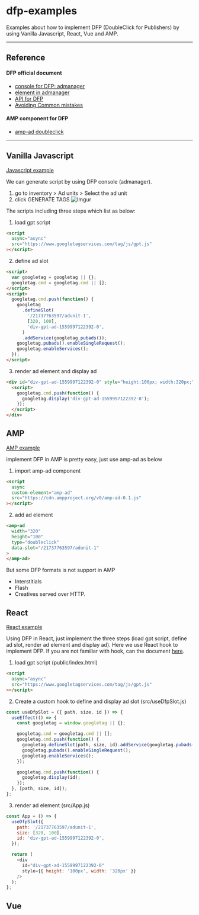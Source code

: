 # dfp-examples

Examples about how to implement DFP (DoubleClick for Publishers) by using Vanilla Javascript, React, Vue and AMP.

---

## Reference

#### DFP official document

- [console for DFP: admanager](https://admanager.google.com)
- [element in admanager](https://support.google.com/admanager/answer/6012282)
- [API for DFP](https://developers.google.com/doubleclick-gpt/reference)
- [Avoiding Common mistakes](https://developers.google.com/doubleclick-gpt/common_implementation_mistakes)

#### AMP component for DFP

- [amp-ad doubleclick](https://github.com/ampproject/amphtml/blob/master/extensions/amp-ad-network-doubleclick-impl/amp-ad-network-doubleclick-impl-internal.md)

---

## Vanilla Javascript

[Javascript example](https://github.com/oahehc/dfp-examples/blob/master/Javascript/index.html)

We can generate script by using DFP console (admanager).

1. go to inventory > Ad units > Select the ad unit
2. click GENERATE TAGS
   ![Imgur](https://i.imgur.com/TrGr6Q2.png)

The scripts including three steps which list as below:

1. load gpt script

```html
<script
  async="async"
  src="https://www.googletagservices.com/tag/js/gpt.js"
></script>
```

2. define ad slot

```html
<script>
  var googletag = googletag || {};
  googletag.cmd = googletag.cmd || [];
</script>
<script>
  googletag.cmd.push(function() {
    googletag
      .defineSlot(
        '/21737763597/adunit-1',
        [320, 100],
        'div-gpt-ad-1559997122392-0',
      )
      .addService(googletag.pubads());
    googletag.pubads().enableSingleRequest();
    googletag.enableServices();
  });
</script>
```

3. render ad element and display ad

```html
<div id="div-gpt-ad-1559997122392-0" style="height:100px; width:320px;">
  <script>
    googletag.cmd.push(function() {
      googletag.display('div-gpt-ad-1559997122392-0');
    });
  </script>
</div>
```

## AMP

[AMP example](https://github.com/oahehc/dfp-examples/blob/master/AMP/index.html)

implement DFP in AMP is pretty easy, just use amp-ad as below

1. import amp-ad component

```html
<script
  async
  custom-element="amp-ad"
  src="https://cdn.ampproject.org/v0/amp-ad-0.1.js"
></script>
```

2. add ad element

```html
<amp-ad
  width="320"
  height="100"
  type="doubleclick"
  data-slot="/21737763597/adunit-1"
>
</amp-ad>
```

But some DFP formats is not support in AMP

- Interstitials
- Flash
- Creatives served over HTTP.

## React

[React example](https://github.com/oahehc/dfp-examples/blob/master/reack-dfp)

Using DFP in React, just implement the three steps (load gpt script, define ad slot, render ad element and display ad). Here we use React hook to implement DFP. If you are not familiar with hook, can the document [here](https://reactjs.org/docs/hooks-intro.html).

1. load gpt script (public/index.html)

```html
<script
  async="async"
  src="https://www.googletagservices.com/tag/js/gpt.js"
></script>
```

2. Create a custom hook to define and display ad slot (src/useDfpSlot.js)

```javascript
const useDfpSlot = ({ path, size, id }) => {
  useEffect(() => {
    const googletag = window.googletag || {};

    googletag.cmd = googletag.cmd || [];
    googletag.cmd.push(function() {
      googletag.defineSlot(path, size, id).addService(googletag.pubads());
      googletag.pubads().enableSingleRequest();
      googletag.enableServices();
    });

    googletag.cmd.push(function() {
      googletag.display(id);
    });
  }, [path, size, id]);
};
```

3. render ad element (src/App.js)

```javascript
const App = () => {
  useDfpSlot({
    path: '/21737763597/adunit-1',
    size: [320, 100],
    id: 'div-gpt-ad-1559997122392-0',
  });

  return (
    <div
      id="div-gpt-ad-1559997122392-0"
      style={{ height: '100px', width: '320px' }}
    />
  );
};
```

## Vue
